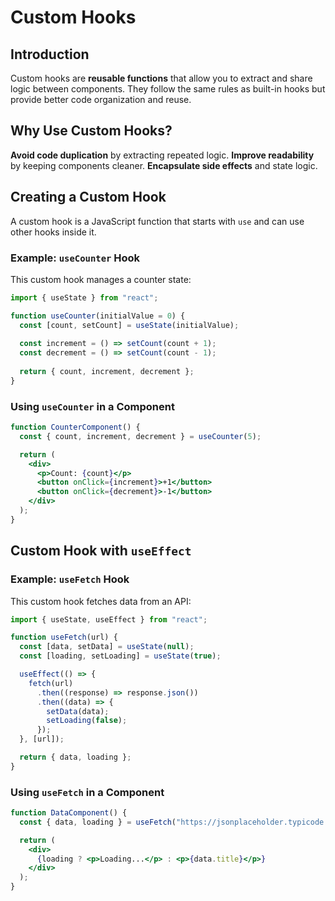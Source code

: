 # Custom Hooks

## Introduction

Custom hooks are **reusable functions** that allow you to extract and share logic between components. They follow the same rules as built-in hooks but provide better code organization and reuse.

## Why Use Custom Hooks?

**Avoid code duplication** by extracting repeated logic.
**Improve readability** by keeping components cleaner.
**Encapsulate side effects** and state logic.

## Creating a Custom Hook

A custom hook is a JavaScript function that starts with `use` and can use other hooks inside it.

### Example: `useCounter` Hook

This custom hook manages a counter state:

```jsx
import { useState } from "react";

function useCounter(initialValue = 0) {
  const [count, setCount] = useState(initialValue);
  
  const increment = () => setCount(count + 1);
  const decrement = () => setCount(count - 1);
  
  return { count, increment, decrement };
}
```

### Using `useCounter` in a Component

```jsx
function CounterComponent() {
  const { count, increment, decrement } = useCounter(5);

  return (
    <div>
      <p>Count: {count}</p>
      <button onClick={increment}>+1</button>
      <button onClick={decrement}>-1</button>
    </div>
  );
}
```

## Custom Hook with `useEffect`

### Example: `useFetch` Hook

This custom hook fetches data from an API:

```jsx
import { useState, useEffect } from "react";

function useFetch(url) {
  const [data, setData] = useState(null);
  const [loading, setLoading] = useState(true);

  useEffect(() => {
    fetch(url)
      .then((response) => response.json())
      .then((data) => {
        setData(data);
        setLoading(false);
      });
  }, [url]);

  return { data, loading };
}
```

### Using `useFetch` in a Component

```jsx
function DataComponent() {
  const { data, loading } = useFetch("https://jsonplaceholder.typicode.com/posts/1");

  return (
    <div>
      {loading ? <p>Loading...</p> : <p>{data.title}</p>}
    </div>
  );
}
```


